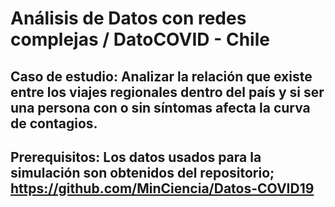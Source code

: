 # Análisis de Datos con redes complejas / DatoCOVID - Chile
## Caso de estudio: Analizar la relación que existe entre los viajes regionales dentro del país y si ser una persona con o sin síntomas afecta la curva de contagios.
## Prerequisitos: Los datos usados para la simulación son obtenidos del repositorio; https://github.com/MinCiencia/Datos-COVID19

